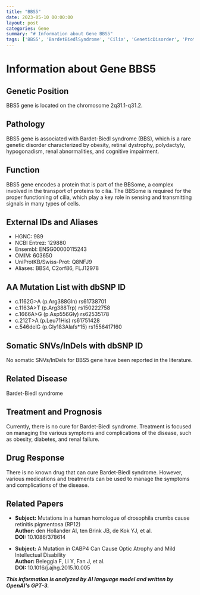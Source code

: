 ```yaml
---
title: "BBS5"
date: 2023-05-10 00:00:00
layout: post
categories: Gene
summary: "# Information about Gene BBS5"
tags: ['BBS5', 'BardetBiedlSyndrome', 'Cilia', 'GeneticDisorder', 'ProteinTransport', 'Mutation', 'Treatment', 'DrugResponse']
---
```


# Information about Gene BBS5

## Genetic Position
BBS5 gene is located on the chromosome 2q31.1-q31.2.

## Pathology
BBS5 gene is associated with Bardet-Biedl syndrome (BBS), which is a rare genetic disorder characterized by obesity, retinal dystrophy, polydactyly, hypogonadism, renal abnormalities, and cognitive impairment.

## Function
BBS5 gene encodes a protein that is part of the BBSome, a complex involved in the transport of proteins to cilia. The BBSome is required for the proper functioning of cilia, which play a key role in sensing and transmitting signals in many types of cells.

## External IDs and Aliases
- HGNC: 989
- NCBI Entrez: 129880
- Ensembl: ENSG00000115243
- OMIM: 603650
- UniProtKB/Swiss-Prot: Q8NFJ9
- Aliases: BBS4, C2orf86, FLJ12978

## AA Mutation List with dbSNP ID
- c.1162G>A (p.Arg388Gln) rs61738701
- c.1163A>T (p.Arg388Trp) rs150222758
- c.1666A>G (p.Asp556Gly) rs62535178
- c.212T>A (p.Leu71His) rs61751428
- c.546delG (p.Gly183Alafs*15) rs1556417160

## Somatic SNVs/InDels with dbSNP ID
No somatic SNVs/InDels for BBS5 gene have been reported in the literature.

## Related Disease
Bardet-Biedl syndrome

## Treatment and Prognosis
Currently, there is no cure for Bardet-Biedl syndrome. Treatment is focused on managing the various symptoms and complications of the disease, such as obesity, diabetes, and renal failure.

## Drug Response
There is no known drug that can cure Bardet-Biedl syndrome. However, various medications and treatments can be used to manage the symptoms and complications of the disease.

## Related Papers
- **Subject:** Mutations in a human homologue of drosophila crumbs cause retinitis pigmentosa (RP12)  
  **Author:** den Hollander AI, ten Brink JB, de Kok YJ, et al.  
  **DOI:** 10.1086/378614

- **Subject:** A Mutation in CABP4 Can Cause Optic Atrophy and Mild Intellectual Disability  
  **Author:** Beleggia F, Li Y, Fan J, et al.  
  **DOI:** 10.1016/j.ajhg.2015.10.005

**_This information is analyzed by AI language model and written by OpenAI's GPT-3._**